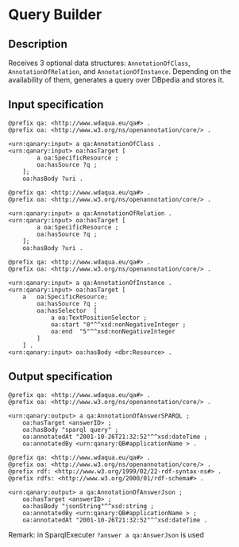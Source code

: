 # Query Builder

## Description

Receives 3 optional data structures: `AnnotationOfClass`, `AnnotationOfRelation`, and `AnnotationOfInstance`. Depending on the availability of them, generates a query over DBpedia and stores it.

## Input specification

```ttl
@prefix qa: <http://www.wdaqua.eu/qa#> .
@prefix oa: <http://www.w3.org/ns/openannotation/core/> .

<urn:qanary:input> a qa:AnnotationOfClass .
<urn:qanary:input> oa:hasTarget [
        a oa:SpecificResource ;
        oa:hasSource ?q ;
    ];
    oa:hasBody ?uri .
```

```ttl
@prefix qa: <http://www.wdaqua.eu/qa#> .
@prefix oa: <http://www.w3.org/ns/openannotation/core/> .

<urn:qanary:input> a qa:AnnotationOfRelation .
<urn:qanary:input> oa:hasTarget [
        a oa:SpecificResource ;
        oa:hasSource ?q ;
    ];
    oa:hasBody ?uri .
```

```ttl
@prefix qa: <http://www.wdaqua.eu/qa#> .
@prefix oa: <http://www.w3.org/ns/openannotation/core/> .

<urn:qanary:input> a qa:AnnotationOfInstance .
<urn:qanary:input> oa:hasTarget [
    a   oa:SpecificResource;
        oa:hasSource ?q ;
        oa:hasSelector  [
            a oa:TextPositionSelector ;
            oa:start "0"^^xsd:nonNegativeInteger ;
            oa:end  "5"^^xsd:nonNegativeInteger
        ]
    ] .
<urn:qanary:input> oa:hasBody <dbr:Resource> .
```

## Output specification

```ttl
@prefix qa: <http://www.wdaqua.eu/qa#> .
@prefix oa: <http://www.w3.org/ns/openannotation/core/> .

<urn:qanary:output> a qa:AnnotationOfAnswerSPARQL ;
    oa:hasTarget <answerID> ;
    oa:hasBody "sparql query" ;
    oa:annotatedAt "2001-10-26T21:32:52"^^xsd:dateTime ;
    oa:annotatedBy <urn:qanary:QB#applicationName > .
```

```ttl
@prefix qa: <http://www.wdaqua.eu/qa#> .
@prefix oa: <http://www.w3.org/ns/openannotation/core/> .
@prefix rdf: <http://www.w3.org/1999/02/22-rdf-syntax-ns#> .
@prefix rdfs: <http://www.w3.org/2000/01/rdf-schema#> .

<urn:qanary:output> a qa:AnnotationOfAnswerJson ;
    oa:hasTarget <answerID> ;
    oa:hasBody "jsonString"^^xsd:string ;
    oa:annotatedBy <urn:qanary:QB#applicationName > ;
    oa:annotatedAt "2001-10-26T21:32:52"^^xsd:dateTime .
```

Remark: in SparqlExecuter `?answer a qa:AnswerJson` is used
